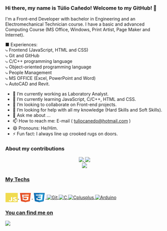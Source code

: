 ### Hi there, my name is Túlio Cañedo! Welcome to my GitHub! 👋

I'm a Front-end Developer with bachelor in Engineering and an Electromechanical Technician course. I have a basic and advanced Computing Course (MS Office, Windows, Print Artist, Page Maker and Internet).  

■ Experiences:<br>
    ⤷ Frontend (JavaScript, HTML and CSS)<br>
    ⤷ Git and GitHub <br>
    ⤷ C/C++ programming language <br>
    ⤷ Object-oriented programming language <br>
    ⤷ People Management <br>
    ⤷ MS OFFICE (Excel, PowerPoint and Word)<br>
    ⤷ AutoCAD and Revit. <br>

- 🔭 I’m currently working as Laboratory Analyst.
- 🌱 I’m currently learning JavaScript, C/C++, HTML and CSS.
- 👯 I’m looking to collaborate on Front-end projects.
- 🤔 I’m looking for help with all my knowledge (Hard Skills and Soft Skills).
- 💬 Ask me about ... 
- 📫 How to reach me: E-mail ( tuliocanedo@hotmail.com )
- 😄 Pronouns: He/Him.
- ⚡ Fun fact: I always line up crooked rugs on doors.

### About my contributions
<div align="center">
  <a href="https://www.linkedin.com/in/tuliocanedo/">
  <img height="180em" src="https://github-readme-stats.vercel.app/api?username=tuliocanedo&show_icons=true&theme=github-dark&include_all_commits=true&count_private=true"/>
  <img height="180em" src="https://github-readme-stats.vercel.app/api/top-langs/?username=tuliocanedo&layout=compact&langs_count=7&theme=github-dark"/> <br>
  <img height="150rem" src="https://github-readme-streak-stats.herokuapp.com?user=tuliocanedo&theme=github-dark"/>
</div>

### My Techs
<div style="display: inline_block"><br>
  <img align="center" alt="JavaScript" height="30" width="40" src="https://raw.githubusercontent.com/devicons/devicon/master/icons/javascript/javascript-plain.svg">
  <img align="center" alt="HTML" height="30" width="40" src="https://raw.githubusercontent.com/devicons/devicon/master/icons/html5/html5-original.svg">
  <img align="center" alt="CSS" height="30" width="40" src="https://raw.githubusercontent.com/devicons/devicon/master/icons/css3/css3-original.svg">
  <img align="center" alt="Git" height="30" width="40" src="https://cdn.jsdelivr.net/gh/devicons/devicon/icons/git/git-plain.svg" >
  <img align="center" alt="C" height="30" width="40" src="https://cdn.jsdelivr.net/gh/devicons/devicon/icons/c/c-original.svg">       
  <img align="center" alt="Cplusplus" height="30" width="40" src="https://cdn.jsdelivr.net/gh/devicons/devicon/icons/cplusplus/cplusplus-original.svg">
  <img align="center" alt="Arduino" height="30" width="40" src="https://cdn.jsdelivr.net/gh/devicons/devicon/icons/arduino/arduino-original-wordmark.svg" >       
</div>

### You can find me on
<a href="https://www.linkedin.com/in/tuliocanedo" target="_blank"><img src="https://img.shields.io/badge/-LinkedIn-%230077B5?style=for-the-badge&logo=linkedin&logoColor=white" target="_blank"></a>
